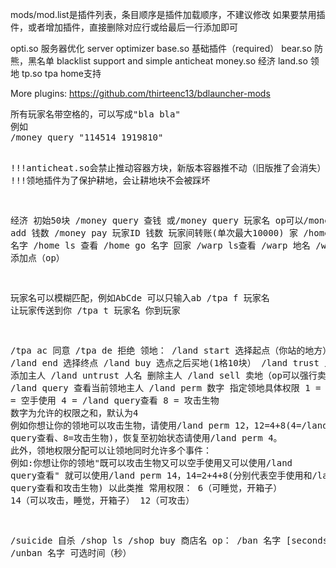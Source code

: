 mods/mod.list是插件列表，条目顺序是插件加载顺序，不建议修改
如果要禁用插件，或者增加插件，直接删除对应行或给最后一行添加即可

opti.so
服务器优化
 server optimizer
base.so
基础插件（required）
bear.so
防熊，黑名单
 blacklist support and simple anticheat
money.so
 经济
land.so
 领地
tp.so
 tpa home支持

More plugins:
https://github.com/thirteenc13/bdlauncher-mods

</pre>
<pre>
所有玩家名带空格的，可以写成"bla bla"
例如
/money query "114514 1919810"

!!!anticheat.so会禁止推动容器方块，新版本容器推不动（旧版推了会消失）
!!!领地插件为了保护耕地，会让耕地块不会被踩坏


经济
初始50块
/money query 查钱
或/money query 玩家名
op可以/money add 钱数
/money pay 玩家ID 钱数 玩家间转账(单次最大10000)
家
/home add 名字
/home ls 查看
/home go 名字 回家
/warp ls查看
/warp 地名
/warp add 添加点（op）

玩家名可以模糊匹配，例如AbCde 可以只输入ab
/tpa f 玩家名 让玩家传送到你
/tpa t 玩家名 你到玩家

/tpa ac 同意
/tpa de 拒绝
领地：
/land start 选择起点（你站的地方）
/land end 选择终点
/land buy 选点之后买地(1格10块）
/land trust 人名 添加主人
/land untrust 人名 删除主人
/land sell 卖地（op可以强行卖）
/land query 查看当前领地主人
/land perm 数字 指定领地具体权限
1 = 破坏
2 = 空手使用
4 = /land query查看
8 = 攻击生物
数字为允许的权限之和，默认为4
例如你想让你的领地可以攻击生物，请使用/land perm 12，12=4+8(4=/land query查看、8=攻击生物)，恢复至初始状态请使用/land perm 4。
此外，领地权限分配可以让领地同时允许多个事件：
例如:你想让你的领地"既可以攻击生物又可以空手使用又可以使用/land query查看"
就可以使用/land perm 14，14=2+4+8(分别代表空手使用和/land query查看和攻击生物)
以此类推
常用权限：
6（可睡觉，开箱子）
14（可以攻击，睡觉，开箱子）
12（可攻击）

/suicide 自杀
/shop ls
/shop buy 商店名
op：
/ban 名字 [seconds]
/unban 名字
可选时间（秒）
